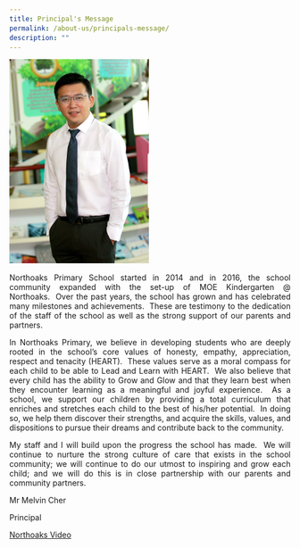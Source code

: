 ```yaml
---
title: Principal's Message
permalink: /about-us/principals-message/
description: ""
---
```

<img src="/images/principal.jpg" style="width:250px">
				 

<p style="text-align: justify">Northoaks Primary School started in 2014 and in 2016, the school community expanded with the set-up of MOE Kindergarten @ Northoaks.&nbsp;&nbsp;Over the past years, the school has grown and has celebrated many milestones and achievements.&nbsp;&nbsp;These are testimony to the dedication of the staff of the school as well as the&nbsp;strong support of our parents and partners.

  

</p><p style="text-align: justify">In Northoaks Primary, we believe in developing students who are deeply rooted in the school’s core values of honesty, empathy, appreciation, respect and tenacity (HEART).&nbsp; These values serve as a moral compass for each child to be able to Lead and Learn with HEART.&nbsp; We also believe that every child has the ability to Grow and Glow and that they learn best when they encounter learning as a meaningful and joyful experience.&nbsp; As a school, we support our children by providing a total curriculum that enriches and stretches each child to the best of his/her potential.&nbsp; In doing so, we help them discover their strengths, and acquire the skills, values, and dispositions to pursue their dreams and contribute back to the community.

  

</p><p style="text-align: justify">My staff and I will build upon the progress the school has made.&nbsp; We will continue to nurture the strong culture of care that exists in the school community; we will continue to do our utmost to inspiring and grow each child; and we will do this is in close partnership with our parents and community partners.

Mr Melvin Cher

Principal

	
[Northoaks Video](https://youtu.be/N24emCN6mwQ)
</p>
